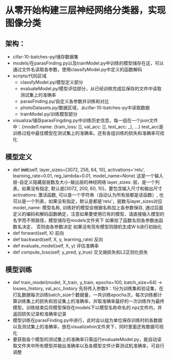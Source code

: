 # 从零开始构建三层神经网络分类器，实现图像分类
## 架构：
- cifar-10-batches-py/储存数据集
- models/在parasFinding.py以及trainModel.py中训练的模型储存在这，可以通过文件名读取各参数，使用classifyModel.py中定义的函数解码
- scripts/代码区域
  - classfyModel.py/模型定义部分
  - evaluateModel.py/模型评估部分，从已经训练完成后保存的文件中读取测试集上的准确率
  - parasFinding.py/自定义各参数并训练和对比
  - photoDatasets.py/数据区域，从cifar-10-batches-py中读取数据
  - trainModel.py/训练模型部分
- visualiza/储存parasFingding.py中训练历史信息，每一组在一个json文件中：{model1.name: {train_loss: [], val_acc: [], test_acc: _}, ...} test_acc是训练过程中最佳模型在测试集上的准确率。还有各组训练的损失和准确率可视化

## 模型定义
- def __init__(self, layer_sizes=[3072, 256, 64, 10], activations='relu', learning_rate=0.01, reg_lambda=0.01, model_name=None)
  这是一个输入层-自定义隐藏层层数及大小-输出层的神经网络
  layer_sizes: 层，是一个列表，如果没有指定, 默认是[3072, 200, 60, 10]，要包含输入尺寸和输出尺寸
  activations: 激活函数, 可以是一个字符串（自动认为所有层都是该函数）, 也可以是一个列表，如果没有指定，默认是都是'relu'，层数与layer_sizes对应
  model_name: 模型名称, 训练好的模型会根据名称加上各参数保存, 通过后面定义的编码和解码函数确定，注意如果要使用已有的模型，请直接输入模型的名字而不带路径，模型储存在models文件夹下
  如果给了函数名则各参数由函数名决定， 否则由各参数决定
  如果没有现有模型则随机生成W b进行初始化
- def forward(self, X)
  前向
- def backward(self, X, y, learning_rate)
  反向
- def evaluate_model(self, X, y)
  评估准确率
- def compute_loss(self, y_pred, y_true)
  交叉熵损失和L2正则化损失

## 模型训练
- def train_model(model, X_train, y_train, epochs=100, batch_size=64) -> losses_history, val_acc_history
  先将传入参数9：1分为训练集和验证集，在打乱数据每次训练batch_size个数据量，一共训练epochs次，每次训练都计算训练集上的损失和验证集上的准确率，并取准确率最好的一次训练作为最终模型，训练结束后将模型保存在models下以模型名称命名的.npz文件内，并返回损失记录和准确率记录
- 模型训练在parasFinding.py中进行，此时会以组为单位保存训练时的各数据以及测试集上的准确率，放在visualization文件夹下，同时里面还有数据可视化
- 要获取各个模型的测试集上的准确率只需运行evaluateModel.py，能自动读取文件夹中所有模型并输出准确率以及各模型文件计算测试机准确率，可自行调整

    
  
